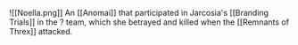 ![[Noella.png]]
An [[Anomai]] that participated in Jarcosia's [[Branding Trials]] in the ? team, which she betrayed and killed when the [[Remnants of Threx]] attacked.